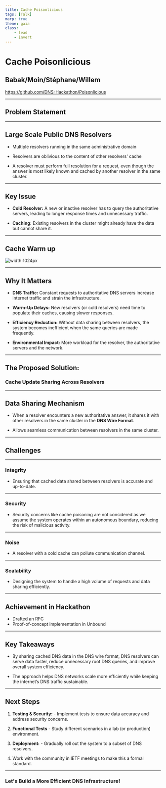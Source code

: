 ```yaml
---
title: Cache Poisonlicious
tags: [Talk]
marp: true
theme: gaia
class:
    - lead
    - invert
---
```


# Cache Poisonlicious
## Babak/Moin/Stéphane/Willem
https://github.com/DNS-Hackathon/Poisonlicious

---

## Problem Statement

---

## Large Scale Public DNS Resolvers

- Multiple resolvers running in the same administrative domain

- Resolvers are oblivious to the content of other resolvers' cache

- A resolver must perform full resolution for a request, even though the answer is most likely known and cached by another resolver in the same cluster.

---

## Key Issue

- **Cold Resolver:** A new or inactive resolver has to query the authoritative servers, leading to longer response times and unnecessary traffic.

- **Caching:** Existing resolvers in the cluster might already have the data but cannot share it.

---

## Cache Warm up

![width:1024px](https://hackmd.io/_uploads/SkikqfN2kl.png)

---

## Why It Matters

- **DNS Traffic:** Constant requests to authoritative DNS servers increase internet traffic and strain the infrastructure.

- **Warm-Up Delays:** New resolvers (or cold resolvers) need time to populate their caches, causing slower responses.

- **Efficiency Reduction:** Without data sharing between resolvers, the system becomes inefficient when the same queries are made frequently.

- **Environmental Impact:** More workload for the resolver, the authoritative servers and the network.

---

## The Proposed Solution:
### Cache Update Sharing Across Resolvers

---

## Data Sharing Mechanism

- When a resolver encounters a new authoritative answer, it shares it with other resolvers in the same cluster in the **DNS Wire Format**.

- Allows seamless communication between resolvers in the same cluster.
  
---

## Challenges

---

### Integrity

- Ensuring that cached data shared between resolvers is accurate and up-to-date.

---

### Security

- Security concerns like cache poisoning are not considered as we assume the system operates within an autonomous boundary, reducing the risk of malicious activity.

---

### Noise

- A resolver with a cold cache can pollute communication channel.

---

### Scalability

- Designing the system to handle a high volume of requests and data sharing efficiently.

---

## Achievement in Hackathon

- Drafted an RFC
- Proof-of-concept implementation in Unbound

---

## Key Takeaways

- By sharing cached DNS data in the DNS wire format, DNS resolvers can serve data faster, reduce unnecessary root DNS queries, and improve overall system efficiency.

- The approach helps DNS networks scale more efficiently while keeping the internet’s DNS traffic sustainable.

---

## Next Steps

1. **Testing & Security:** - Implement tests to ensure data accuracy and address security concerns.

2. **Functional Tests** - Study different scenarios in a lab (or production) environment.

3. **Deployment:** - Gradually roll out the system to a subset of DNS resolvers.

4. Work with the community in IETF meetings to make this a formal standard.

---

### Let's Build a More Efficient DNS Infrastructure!

